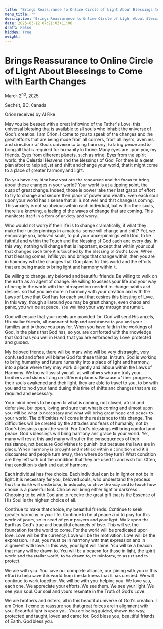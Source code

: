 ```yaml
---
title: "Brings Reassurance to Online Circle of Light About Blessings to Come with Earth Changes"
menu_title: ""
description: "Brings Reassurance to Online Circle of Light About Blessings to Come with Earth Changes"
date: 2025-03-12 07:21:03+11:00
draft: False
hidden: True
weight:
---
```

# Brings Reassurance to Online Circle of Light About Blessings to Come with Earth Changes

March 2<sup>nd</sup>, 2025

Sechelt, BC, Canada

Orion received by Al Fike

May you be blessed with a great inflowing of the Father's Love, this universal blessing that is available to all souls who inhabit the universe of God's creation. I am Orion. I come to you to speak of the changes and the great efforts that are being made from all corners, from all layers, avenues and directions of God's universe to bring harmony, to bring peace and to bring all that is required for humanity to thrive. Many eyes are upon you, my friends. Eyes from different planets, such as mine. Eyes from the spirit world, the Celestial Heavens and the blessings of God. For there is a great plan afoot to help adjust and shift and change your world, that it might come to a place of greater harmony and light.

Do you have any idea how vast are the resources and the focus to bring about these changes in your world? Your world is at a tipping point, the cusp of great change. Indeed, those in power take their last gasps of effort to try to change and secure their place of power and wealth. Even each soul upon your world has a sense that all is not well and that change is coming. This anxiety is not so obvious within each individual, but within their souls, there is a knowing, a feeling of the waves of change that are coming. This manifests itself in a form of anxiety and worry.

Who would not worry if their life is to change dramatically, if what they make their underpinnings in a material sense will change and shift? Yet, we encourage you, beloved souls, to put your underpinnings with God, to be faithful and within the Touch and the blessing of God each and every day. In this way, nothing will change that is important, except that within your soul that changes each time it is touched by the blessing of God's Love. When that blessing comes, infills you and brings that change within, then you are in harmony with the changes that God plans for this world and the efforts that are being made to bring light and harmony within it.

Be willing to change, my beloved and beautiful friends. Be willing to walk on the earth as an agent of change. Be willing to assess your life and your way of being in the world with the introspection needed to change habits and desires, so that you are more in harmony with your creation and with the Laws of Love that God has for each soul that desires this blessing of Love. In this way, though all around you may be great change, even chaos and panic, you will be at peace. You will find your way through the tumult.

God will ensure that your needs are provided for. God will send His angels, His stellar friends, all manner of help and assistance to you and your families and to those you pray for. When you have faith in the workings of God, in the plans that God has, so you are comforted with the knowledge that God has you well in Hand, that you are embraced by Love, protected and guided.

My beloved friends, there will be many who will be very distraught, very confused and often will blame God for these things. In truth, God is working to bring humanity and future humanity into a place of light and harmony, into a place where they may work diligently and labour within the Laws of Harmony. We too will assist you all, as will others who are truly your brothers and sisters living on different planets. Because of their progress, their souls awakened and their light, they are able to travel to you, to be with you and to hold your hand during this time of shifts and changes that are so required and necessary.

Your mind needs to be open to what is coming, not closed, afraid and defensive, but open, loving and sure that what is coming and almost upon you will be what is necessary and what will bring great hope and peace to your world. The difficulties will come in the resistance to this change. The difficulties will be created by the attitudes and fears of humanity, not by God's blessings upon the world. For God's blessings will bring comfort and peace. God's blessings will bring harmony and grace to your world. Yet, many will resist this and many will suffer the consequences of their resistance, not because God wishes to punish, but because the laws are in place. When harmony is brought and instilled within a condition and it is discounted and people turn away, then where do they turn? What condition are they left with but the condition that they are used to and wish for. Often, that condition is dark and out of harmony.

Each individual has free choice. Each individual can be in light or not be in light. It is necessary for you, beloved souls, who understand the process that the Earth will undertake, to educate, to show the way and to teach how choice is a powerful tool. Choice will bring either light or darkness. Choosing to be with God and to receive the great gift that is the Essence of His Soul is the highest choice of all.

Continue to make that choice, my beautiful friends. Continue to seek greater harmony in your life. Continue to be at peace and to pray for this world of yours, so in need of your prayers and your light. Walk upon the Earth as God's true and beautiful channels of love. This will set the foundation for the world to come. For the world will be predicated upon love. Love will be the currency. Love will be the motivation. Love will be the expression. Thus, you must be in harmony with that expression and in alignment with love. In this way, your light will shine. You will be a beacon that many will be drawn to. You will be a beacon for those in light, the spirit world and the stellar world, to be drawn to, to reinforce, to assist and to protect.

We are with you. You have our complete alliance, our joining with you in this effort to help save this world from the darkness that it has created. We will continue to work together. We will be with you, helping you. We love you, each one. We appreciate your efforts. We see them. We see your light. We see your soul. Our soul and yours resonate in the Truth of God's Love.

We are brothers and sisters, all in this beautiful universe of God's creation. I am Orion. I come to reassure you that great forces are in alignment with you. Beautiful light is upon you. You are being guided, shown the way, protected and taught, loved and cared for. God bless you, beautiful friends of Earth. God bless you.
